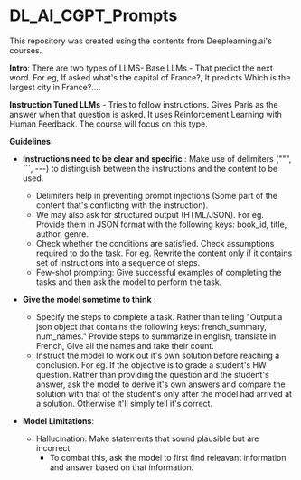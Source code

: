 # DL_AI_CGPT_Prompts

This repository was created using the contents from Deeplearning.ai's courses.

**Intro**:
There are two types of LLMS-
Base LLMs - That predict the next word. For eg, If asked what's the capital of France?, It predicts Which is the largest city in France?....

**Instruction Tuned LLMs** - Tries to follow instructions. Gives Paris as the answer when that question is asked. It uses Reinforcement Learning with Human Feedback. The course will focus on this type. 

**Guidelines**:
* **Instructions need to be clear and specific** : Make use of delimiters (""", ```, ---) to distinguish between the instructions and the content to be used.
  * Delimiters help in preventing prompt injections (Some part of the content that's conflicting with the instruction). 
  * We may also ask for structured output (HTML/JSON). For eg. Provide them in JSON format with the following keys: 
book_id, title, author, genre.
  * Check whether the conditions are satisfied. Check assumptions required to do the task. For eg. Rewrite the content only if it contains set of instructions into a sequence of steps.
  * Few-shot prompting: Give successful examples of completing the tasks and then ask the model to perform the task.

* **Give the model sometime to think** :
  * Specify the steps to complete a task. Rather than telling "Output a json object that contains the following keys: french_summary, num_names." Provide steps to summarize in english, translate in French, Give all the names and take their count.
  * Instruct the model to work out it's own solution before reaching a conclusion. For eg. If the objective is to grade a student's HW question. Rather than providing the question and the student's answer, ask the model to derive it's own answers and compare the solution with that of the student's only after the model had arrived at a solution. Otherwise it'll simply tell it's correct.
    
* **Model Limitations**:
  * Hallucination: Make statements that sound plausible but are incorrect
     * To combat this, ask the model to first find releavant information and answer based on that information.


